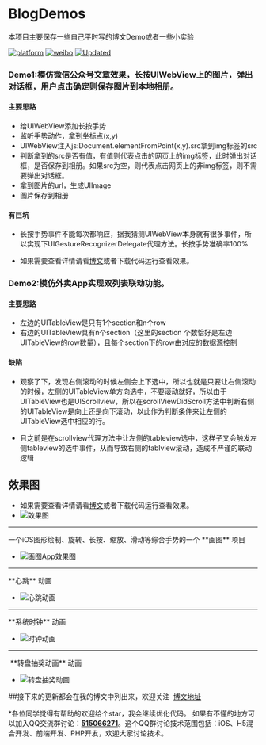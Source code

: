 # BlogDemos
本项目主要保存一些自己平时写的博文Demo或者一些小实验


[![platform](https://img.shields.io/badge/platform-iOS-red.svg)]()
[![weibo](https://img.shields.io/badge/weibo-%40杭城小刘-green.svg)](http://weibo.com/3194053975/profile?rightmod=1&wvr=6&mod=personinfo&is_hot=1)
[![Updated](https://img.shields.io/badge/updated-2018--01--19-green.svg)]()

### Demo1:模仿微信公众号文章效果，长按UIWebView上的图片，弹出对话框，用户点击确定则保存图片到本地相册。

#### 主要思路

* 给UIWebView添加长按手势
* 监听手势动作，拿到坐标点\(x,y\)
* UIWebView注入js:Document.elementFromPoint\(x,y\).src拿到img标签的src
* 判断拿到的src是否有值，有值则代表点击的网页上的img标签，此时弹出对话框，是否保存到相册。如果src为空，则代表点击网页上的非img标签，则不需要弹出对话框。
* 拿到图片的url，生成UIImage
* 图片保存到相册

#### 有巨坑

* 长按手势事件不能每次都响应，据我猜测UIWebView本身就有很多事件，所以实现下UIGestureRecognizerDelegate代理方法。长按手势准确率100%

* 如果需要查看详情请看[博文](http://www.jianshu.com/p/9304a1e7ae97)或者下载代码运行查看效果。


### Demo2:模仿外卖App实现双列表联动功能。

#### 主要思路

* 左边的UITableView是只有1个section和n个row
* 右边的UITableView具有n个section（这里的section 个数恰好是左边UITableView的row数量），且每个section下的row由对应的数据源控制

#### 缺陷

* 观察了下，发现右侧滚动的时候左侧会上下选中，所以也就是只要让右侧滚动的时候，左侧的UITableView单方向选中，不要滚动就好，所以由于UITableView也是UIScrollview，所以在scrollViewDidScroll方法中判断右侧的UITableView是向上还是向下滚动，以此作为判断条件来让左侧的UITableView选中相应的行。

* 且之前是在scrollview代理方法中让左侧的tableview选中，这样子又会触发左侧tableview的选中事件，从而导致右侧的tablview滚动，造成不严谨的联动逻辑

## 效果图

* 如果需要查看详情请看[博文](http://www.jianshu.com/p/dab98fbe0736)或者下载代码运行查看效果。
* ![效果图](https://raw.githubusercontent.com/FantasticLBP/iOSKonwledge-Kit/master/assets/2017-09-24%2015_35_52.gif "效果图")

<hr>
 一个iOS图形绘制、旋转、长按、缩放、滑动等综合手势的一个 **画图** 项目

* ![画图App效果图](https://raw.githubusercontent.com/FantasticLBP/BlogDemos/master/image/屏幕快照%202018-01-02%20下午10.12.57.png "画图App效果图")

<hr>
  **心跳** 动画

* ![心跳动画](https://github.com/FantasticLBP/BlogDemos/raw/master/image/2018-01-10%2022_56_34.gif "心跳动画")

<hr>
  **系统时钟** 动画

* ![时钟动画](https://github.com/FantasticLBP/BlogDemos/raw/master/image/2018-01-10%2023_23_06.gif "时钟动画")

<hr>
  **转盘抽奖动画** 动画

* ![转盘抽奖动画](https://raw.githubusercontent.com/FantasticLBP/BlogDemos/master/image/抽奖转盘动画.gif "转盘抽奖动画")

 ##接下来的更新都会在我的博文中列出来，欢迎关注  [博文地址](https://fantasticlbp.github.io)

*各位同学觉得有帮助的欢迎给个star，我会继续优化代码。
如果有不懂的地方可以加入QQ交流群讨论：<a target="_blank" href="//shang.qq.com/wpa/qunwpa?idkey=c9dc4ab0b2062e0004b3b2ed556da1ce898631742e15780297feb3465ad08eda">**515066271**</a>。这个QQ群讨论技术范围包括：iOS、H5混合开发、前端开发、PHP开发，欢迎大家讨论技术。
